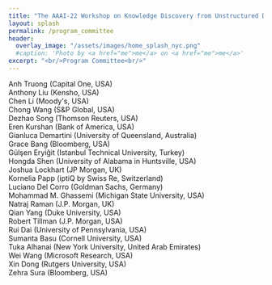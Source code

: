 ```yaml
---
title: "The AAAI-22 Workshop on Knowledge Discovery from Unstructured Data in Financial Services"
layout: splash
permalink: /program_committee
header:
  overlay_image: "/assets/images/home_splash_nyc.png"
  #caption: 'Photo by <a href="me">me</a> on <a href="me">me</a>'
excerpt: "<br/>Program Committee<br/>"
---
```

Anh Truong (Capital One, USA)<br>
Anthony Liu (Kensho, USA)<br>
Chen Li (Moody's, USA)<br>
Chong Wang (S&P Global, USA)<br>
Dezhao Song (Thomson Reuters, USA)<br>
Eren Kurshan (Bank of America, USA)<br>
Gianluca Demartini (University of Queensland, Australia)<br>
Grace Bang (Bloomberg, USA)<br>
Gülşen Eryiğit (Istanbul Technical University, Turkey)<br>
Hongda Shen (University of Alabama in Huntsville, USA)<br>
Joshua Lockhart (JP Morgan, UK)<br>
Kornelia Papp (iptiQ by Swiss Re, Switzerland)<br>
Luciano Del Corro (Goldman Sachs, Germany)<br>
Mohammad M. Ghassemi (Michigan State University, USA)<br>
Natraj Raman (J.P. Morgan, UK)<br>
Qian Yang (Duke University, USA)<br>
Robert Tillman (J.P. Morgan, USA)<br>
Rui Dai (University of Pennsylvania, USA)<br>
Sumanta Basu (Cornell University, USA)<br>
Tuka Alhanai (New York University, United Arab Emirates)<br>
Wei Wang (Microsoft Research, USA)<br>
Xin Dong (Rutgers University, USA)<br> 
Zehra Sura (Bloomberg, USA)<br>

